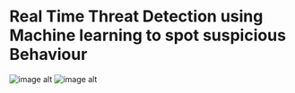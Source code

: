 # Real Time Threat Detection using Machine learning to spot suspicious Behaviour

![image alt](https://github.com/Venkatesh1211/Majorproject/blob/9b0b79185caec3d12b50c6d605db4d7682c31e6a/1st.jpg)
![image alt](https://github.com/Venkatesh1211/Majorproject/blob/9b0b79185caec3d12b50c6d605db4d7682c31e6a/2nd.jpg)


